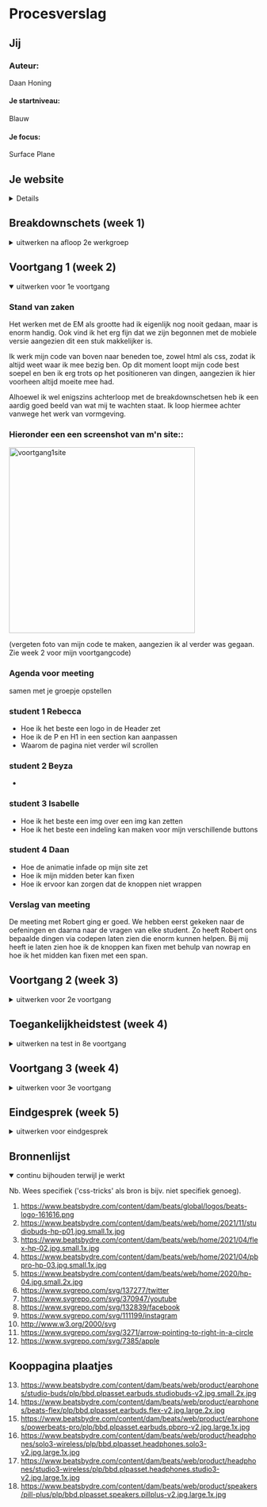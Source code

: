 # Procesverslag



## Jij

### Auteur:
Daan Honing

#### Je startniveau:
Blauw

#### Je focus:
Surface Plane
 
 
## Je website

<details>
<summary>Details</summary>


### Je opdracht:
https://www.beatsbydre.com/nl

#### Screenshot(s) van de eerste pagina (small screen): 
Home pagina, Beats by Dr Dre
<img src="readmeimages/homepaginabeats" width="375px" alt="omschrijving van de pagina">

#### Screenshot(s) van de tweede pagina (small screen):
Koop pagina, Beats by Dr Dre  
<img src="readmeimages/kooppaginabeats" width="375px" alt="omschrijving van de pagina">
 
</details>



## Breakdownschets (week 1)

<details>
<summary>uitwerken na afloop 2e werkgroep</summary>

### de hele pagina: 
<img src="readmeimages/breakdownschets.png" width="375px" alt="breakdown van de hele pagina">

### dynamisch deel (bijv menu): 
<img src="readmeimages/breakdownschetsmenu.png" width="375px" alt="breakdown van een dynamisch deel (menu)">


</details>





## Voortgang 1 (week 2)

<details open>
<summary>uitwerken voor 1e voortgang</summary>

### Stand van zaken
Het werken met de EM als grootte had ik eigenlijk nog nooit gedaan, maar is enorm handig. Ook vind ik het erg fijn dat we zijn begonnen met de mobiele versie aangezien dit een stuk makkelijker is. 

Ik werk mijn code van boven naar beneden toe, zowel html als css, zodat ik altijd weet waar ik mee bezig ben. Op dit moment loopt mijn code best soepel en ben ik erg trots op het positioneren van dingen, aangezien ik hier voorheen altijd moeite mee had.

Alhoewel ik wel enigszins achterloop met de breakdownschetsen heb ik een aardig goed beeld van wat mij te wachten staat. Ik loop hiermee achter vanwege het werk van vormgeving.

### Hieronder een een screenshot van m'n site:: 
<img src="readmeimages/voortgang1site.png" width="375px" alt="voortgang1site">


(vergeten foto van mijn code te maken, aangezien ik al verder was gegaan. Zie week 2 voor mijn voortgangcode)

### Agenda voor meeting
samen met je groepje opstellen

### student 1 Rebecca 
 - Hoe ik het beste een logo in de Header zet 
 - Hoe ik de P en H1 in een section kan aanpassen
 - Waarom de pagina niet verder wil scrollen

### student 2 Beyza          
 -

### student 3 Isabelle                                       
 - Hoe ik het beste een img over een img kan zetten
 - Hoe ik het beste een indeling kan maken voor mijn verschillende buttons

### student 4 Daan
 - Hoe de animatie infade op mijn site zet
 - Hoe ik mijn midden beter kan fixen
 - Hoe ik ervoor kan zorgen dat de knoppen niet wrappen

### Verslag van meeting

De meeting met Robert ging er goed. We hebben eerst gekeken naar de oefeningen en daarna naar de vragen van elke student. Zo heeft Robert ons bepaalde dingen via codepen laten zien die enorm kunnen helpen. Bij mij heeft ie laten zien hoe ik de knoppen kan fixen met behulp van nowrap en hoe ik het midden kan fixen met een span.

</details>





## Voortgang 2 (week 3)

<details>
<summary>uitwerken voor 2e voortgang</summary>

### Stand van zaken
Na het 1e feedback moment ben ik eigenlijk een stuk verder gekomen dan eerst. We kwamen er tijdens mijn eerste feedback moment achter dat mijn css nogal een experimenteer document was die erg veel elementen had die veel makkelijker opgelost kunnen worden. Ik heb alles uitgesorteerd, nette notities bijgevoegd zodat dit enorm overzichtelijk is. 

### Hieronder een een screenshot van m'n site:: 
<img src="readmeimages/voortgang2site.png" width="375px" alt="voortgang2site"> 

### Deel HTML:: 

<img src="readmeimages/htmlvoortgang2_1.png" width="375px" alt="htmlvoortgang2"> 
<img src="readmeimages/htmlvoortgang2_2.png" width="375px" alt="htmlvoortgang2_2">

### Deel CSS:: 

<img src="readmeimages/cssvoortgang2_1.png" width="375px" alt="cssvoortgang2"> 
<img src="readmeimages/cssvoortgang2_2.png" width="375px" alt="cssvoortgang2_2">

### Deel Javascript:: 

<img src="readmeimages/jsvoortgang2_1.png" width="375px" alt="jsvoortgang2"> 

(De nav staat hier iets naar onder maar op de site klopt ie wel helemaal. Dit komt omdat ik een screenshot heb gemaakt in heel formaat en daarom is die naar onder geschoven)


### Agenda voor meeting
samen met je groepje opstellen

### student 1 Rebecca 
 -  Hoe spreek ik een article in een section aan in de footer zonder de code van de daarvoor aangesproken article in section te krijgen?
### student 2 Beyza 
 -
### student 3 Isabelle 
 - Hoe kan ik het beste mijn hamburger menu uitklappen? 
 - Waarom schaalt deze afbeelding niet mee naar 'center' als ik wel hetzelfde heb gecodeerd als de andere? - regel 205

### student 4 Daan
- Hoe kan ik mijn menu button laten animeren?
- Hoe kan er voorzorgen dat de menu knop bovenaan staat

### Verslag van meeting
Samen met Rowin hebben wij een aantal dingen besproken:

- Hoe een menu werkt en hoe je dit het best kunt aanpakken, zonder dat er iets kapot gaat binnen de code.
- Dat ik nog even mijn alt's in de images moet bijwerken aangezien deze leeg zijn.
- Dat ik het menu nog even moest stijlen.
- Dat ik het menu in het menu niet per se hoef te doen tenzij ik tijd over had. 
- Voor de rest zag mijn code er goed uit en kon ik aan de slag met mijn 2e pagina.

</details>


## Toegankelijkheidstest (week 4)

<details>
<summary>uitwerken na test in 8e voortgang</summary>

### Bevindingen
Lijst met je bevindingen die in de test naar voren kwamen:

#### Menu Knop kan niet geselecteerd worden
Tijdens het tabben door de site kan het menu niet geselecteerd worden.  

Tijdens de les heb ik meerdere brillen getest, waaardoor mijn zicht verminderde. Ik heb gekeken naar mijn site,maar alle kleuren zijn goed en opvallend te zien en alles is nog zo goed als leesbaar. De tekstgrootte was ook goed en duidelijk. 

</details>





## Voortgang 3 (week 4)

<details>
<summary>uitwerken voor 3e voortgang</summary>

### Stand van zaken
Voor het laatste feedback gesprek waren allebei mijn website pagina's eigenlijk al klaar. Ik had nog een paar vragen wat beseft de surface plane, maar geen spraakmakende vragen waarmee ik echt hulp nodig had.

### Agenda voor meeting
ik had geen vragen meer tijdens het gesprek dus Rebecca en Isabelle hebben allebei nog een paar vragen gesteld over een paar elementen die niet meewerkte op het scherm. Hier heb ik meegekeken hoe en wat en ook een beetje geholpen met de oplossing! Toen heb ik met Isabelle prive nog een dingetje voor haar site opgelost, terwijl de studentassistent Rebecca aan het helpen was.

### student 1 Rebecca 
- Hoe sluit ik het beste een filter menu 
 - Waarom doet de "lees meer" button het niet 
 - Hoe kan ik het hartje van kleur laten veranderen
 
 ### student 2 Beyza 
 -
 
### student 3 Isabelle 
 - Hoe kan ik het beste een input stijlen zonder class. 
 
### student 4 Ik
- 


### Verslag van meeting
Na de meeting wist ik echt zeker dat mijn site klaar was en viel er wel een last van mijn schouders. De site is ready om ingeleverd te worden en dat geeft me echt een goed gevoel.

</details>






## Eindgesprek (week 5)

<details>
<summary>uitwerken voor eindgesprek</summary>

### Stand van zaken
Eigenlijk heb ik niet echt grote problemen ervaren. er waren wel een paar dingen die ik niet snapte zoals de javascript van het hamburger menu en mijn moeilijke Intersection Observer, maar na de uitleg hoe dit in zijn werk ging begreep ik het wel. 

Het enige waarmee ik af en toe moeite had was het benoemen van het juiste element in de CSS, maar dit is puur gebeurd omdat ik af en toe erg laks was met tellen van het aantal section bijvoorbeeld voor een Nth-of-Type().

Ik ben trots op wat ik met die vak heb mogen bereiken en had in het begin verwacht dat dit me echt niet ging lukken! Helaas had ik geen tijd meer voor de zoek knop en het + knopje in het menu, anders had ik die erg graag afgemaakt, maar het tijdsbestek was daar net te krap voor. 

### Screenshot(s)

<img src="readmeimages/homepaginaeindproduct.png" width="375px" alt="homepaginaeindproduct"> 
<img src="readmeimages/kooppaginaeindproduct.png" width="375px" alt="kooppaginaeindproduct"> 

(Door de Intersection Observer pakt hij sommige elementen niet, waardoor hij deze dus nog niet laat zien in de screenshot. De site klopt wel gewoon.)
</details>





## Bronnenlijst

<details open>
<summary>continu bijhouden terwijl je werkt</summary>

Nb. Wees specifiek ('css-tricks' als bron is bijv. niet specifiek genoeg).

1. https://www.beatsbydre.com/content/dam/beats/global/logos/beats-logo-161616.png
2. https://www.beatsbydre.com/content/dam/beats/web/home/2021/11/studiobuds-hp-p01.jpg.small.1x.jpg
3. https://www.beatsbydre.com/content/dam/beats/web/home/2021/04/flex-hp-02.jpg.small.1x.jpg
4. https://www.beatsbydre.com/content/dam/beats/web/home/2021/04/pbpro-hp-03.jpg.small.1x.jpg
5. https://www.beatsbydre.com/content/dam/beats/web/home/2020/hp-04.jpg.small.2x.jpg 
6. https://www.svgrepo.com/svg/137277/twitter
7. https://www.svgrepo.com/svg/370947/youtube
8. https://www.svgrepo.com/svg/132839/facebook
9. https://www.svgrepo.com/svg/111199/instagram
10. http://www.w3.org/2000/svg
11. https://www.svgrepo.com/svg/3271/arrow-pointing-to-right-in-a-circle
12. https://www.svgrepo.com/svg/7385/apple

## Kooppagina plaatjes

13. https://www.beatsbydre.com/content/dam/beats/web/product/earphones/studio-buds/plp/bbd.plpasset.earbuds.studiobuds-v2.jpg.small.2x.jpg
14. https://www.beatsbydre.com/content/dam/beats/web/product/earphones/beats-flex/plp/bbd.plpasset.earbuds.flex-v2.jpg.large.2x.jpg
14. https://www.beatsbydre.com/content/dam/beats/web/product/earphones/powerbeats-pro/plp/bbd.plpasset.earbuds.pbpro-v2.jpg.large.1x.jpg
12. https://www.beatsbydre.com/content/dam/beats/web/product/headphones/solo3-wireless/plp/bbd.plpasset.headphones.solo3-v2.jpg.large.1x.jpg
12. https://www.beatsbydre.com/content/dam/beats/web/product/headphones/studio3-wireless/plp/bbd.plpasset.headphones.studio3-v2.jpg.large.1x.jpg
12. https://www.beatsbydre.com/content/dam/beats/web/product/speakers/pill-plus/plp/bbd.plpasset.speakers.pillplus-v2.jpg.large.1x.jpg

</details>
